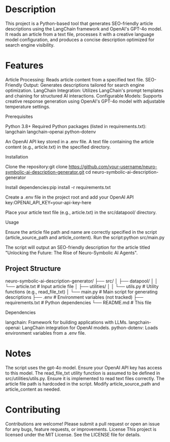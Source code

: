 # Description
This project is a Python-based tool that generates SEO-friendly article descriptions using the LangChain framework and OpenAI's GPT-4o model. It reads an article from a text file, processes it with a creative language model configuration, and produces a concise description optimized for search engine visibility.

# Features

Article Processing: Reads article content from a specified text file.
SEO-Friendly Output: Generates descriptions tailored for search engine optimization.
LangChain Integration: Utilizes LangChain's prompt templates and chaining for structured AI interactions.
Configurable Models: Supports creative response generation using OpenAI's GPT-4o model with adjustable temperature settings.

Prerequisites

Python 3.8+
Required Python packages (listed in requirements.txt):
langchain
langchain-openai
python-dotenv


An OpenAI API key stored in a .env file.
A text file containing the article content (e.g., article.txt) in the specified directory.

Installation

Clone the repository:git clone https://github.com/your-username/neuro-symbolic-ai-description-generator.git
cd neuro-symbolic-ai-description-generator


Install dependencies:pip install -r requirements.txt


Create a .env file in the project root and add your OpenAI API key:OPENAI_API_KEY=your-api-key-here


Place your article text file (e.g., article.txt) in the src/datapool/ directory.

Usage

Ensure the article file path and name are correctly specified in the script (article_source_path and article_content).
Run the script:python src/main.py


The script will output an SEO-friendly description for the article titled "Unlocking the Future: The Rise of Neuro-Symbolic AI Agents".

## Project Structure
neuro-symbolic-ai-description-generator/
├── src/
│   ├── datapool/
│   │   └── article.txt           # Input article file
│   ├── utilities/
│   │   └── utils.py             # Utility functions (e.g., read_file_txt)
│   └── main.py                  # Main script for generating descriptions
├── .env                         # Environment variables (not tracked)
├── requirements.txt             # Python dependencies
└── README.md                    # This file

Dependencies

langchain: Framework for building applications with LLMs.
langchain-openai: LangChain integration for OpenAI models.
python-dotenv: Loads environment variables from a .env file.

# Notes

The script uses the gpt-4o model. Ensure your OpenAI API key has access to this model.
The read_file_txt utility function is assumed to be defined in src/utilities/utils.py. Ensure it is implemented to read text files correctly.
The article file path is hardcoded in the script. Modify article_source_path and article_content as needed.

# Contributing
Contributions are welcome! Please submit a pull request or open an issue for any bugs, feature requests, or improvements.
License
This project is licensed under the MIT License. See the LICENSE file for details.
